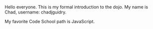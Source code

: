 Hello everyone.  This is my formal introduction to the dojo. My name is Chad, username: chadjguidry.

My favorite Code School path is JavaScript.
